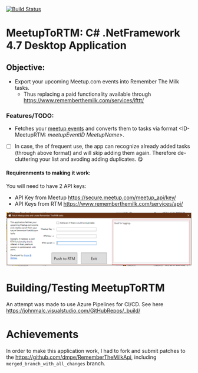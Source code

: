 [![Build Status](https://johnmalc.visualstudio.com/GitHubRepos/_apis/build/status/dmpe.MeetupToRTM?branchName=master)](https://johnmalc.visualstudio.com/GitHubRepos/_build/latest?definitionId=4&branchName=master)

# MeetupToRTM: C# .NetFramework 4.7 Desktop Application

## Objective:
 - Export your upcoming Meetup.com events into Remember The Milk tasks.
   - Thus replacing a paid functionality available through <https://www.rememberthemilk.com/services/ifttt/>

### Features/TODO:
 - Fetches your [meetup events](https://www.meetup.com/meetup_api/docs/self/events/) and converts them to tasks via format <ID-MeetupRTM: _meetupEventID_ _MeetupName_>. 
 
 - [ ] In case, the of frequent use, the app can recognize already added tasks (through above format) and will skip adding them again. Therefore de-cluttering your list and avoding adding duplicates. :yum:

#### Requirenments to making it work:

You will need to have 2 API keys:

 - API Key from Meetup <https://secure.meetup.com/meetup_api/key/>
 - API Keys from RTM <https://www.rememberthemilk.com/services/api/>

![image](rtm_meetup.PNG)


# Building/Testing MeetupToRTM

An attempt was made to use Azure Pipelines for CI/CD. 
See here <https://johnmalc.visualstudio.com/GitHubRepos/_build/>

# Achievements

In order to make this application work, I had to fork and submit patches to the <https://github.com/dmpe/RememberTheMilkApi>, including `merged_branch_with_all_changes` branch.

